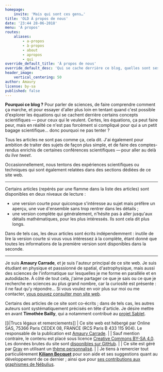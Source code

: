 ```yaml
---
homepage:
    invite: 'Mais qui sont ces gens…'
title: 'OLD À propos de nous'
date: '23:44 28-06-2018'
menu: 'À propos'
routes:
    aliases:
        - a-propos
        - à-propos
        - about
        - apropos
        - qui
override_default_title: 'À propos de nous'
override_default_desc: 'Qui se cache derrière ce blog, quelles sont ses motivations ? Et puis les trucs légaux aussi.'
header_image:
    vertical_centering: 50
author: Amaury
license: by-sa
published: false
---
```


**Pourquoi ce blog ?** Pour parler de sciences, de faire comprendre comment ça marche, et pour essayer d'aller plus loin en tentant quand c'est possible d'explorer les équations qui se cachent derrière certains concepts scientifiques — pour ceux qui le veulent. Certes, les équations, ça peut faire peur, mais en réalité ce n'est pas forcément si compliqué pour qui a un petit bagage scientifique… donc pourquoi ne pas tenter ?

Tous les articles ne sont pas comme ça, cela dit. J'ai également pour ambition de traiter des sujets de façon plus simple, et de faire des comptes-rendus enrichis de certaines conférences scientifiques — pour aller au delà du _live tweet_.

Occasionnellement, nous tentons des expériences scientifiques ou techniques qui sont également relatées dans des sections dédiées de ce site web.

---

Certains articles (repérés par une flamme dans la liste des articles) sont disponibles en deux niveaux de lecture :
- une version courte pour quiconque s'intéresse au sujet mais préfère un aperçu, une vue d'ensemble sans trop rentrer dans les détails ;
- une version complète qui généralement, n'hésite pas à aller jusqu'aux détails mathématiques, pour les plus intéressés. Ils sont cela dit plus longs.

Dans de tels cas, les deux articles sont écrits indépendemment : inutile de lire la version courte si vous vous intéressez à la complète, étant donné que toutes les informations de la première version sont disponibles dans la seconde.

---

Je suis **Amaury Carrade**, et je suis l'auteur principal de ce site web. Je suis étudiant en physique et passsionné de spatial, d'astrophysique, mais aussi des sciences de l'informatique sur lesquelles je me forme en parallèle et en autodidacte. À côté de tout cela, j'aime partager ce que je sais ou ce que je recherche en sciences au plus grand nombre, car la curiosité est présente : il ne faut qu'y répondre… Si vous voulez en voir plus sur moi ou me contacter, [vous pouvez consulter mon site web](https://amaury.carrade.eu).

Certains des articles de ce site sont co-écrits ; dans de tels cas, les autres auteurs sont systématiquement précisés en tête d'article. Je désire mettre en avant **Timothée Bailly**, qui a notamment contribué au [projet Sablet](/sablet).

[[i|Trucs légaux et remerciements]]
| Ce site web est hébergé par Online SAS, 75366 Paris CEDEX 08,  FRANCE (RCS Paris B 433 115 904). Le responsable de la publication est [Amaury Carrade](https://amaury.carrade.eu/contact).
| 
| Sauf mention contraire, le contenu est placé sous licence [Creative Commons BY-SA 4.0](https://creativecommons.org/licenses/by-sa/4.0/). Les données brutes du site sont [disponibles sur GitHub](https://github.com/AmauryCarrade/amaury.carrade.eu).
|
| Ce site est géré par [Grav](https://getgrav.org) en utilisant un [thème personnalisé](https://github.com/Nebulius/grav-theme-nebulius).
|
| Je tiens à remercier tout particulièrement **[Kiliann Becquet](https://kiliannbecquet.fr/)** pour son aide et ses suggestions quant au développement de ce dernier ; ainsi que pour [ses contributions aux graphismes de Nébulius](https://github.com/Nebulius/Graphics).
